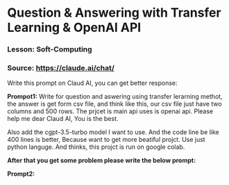 # Question & Answering with Transfer Learning & OpenAl API 


### Lesson:  Soft-Computing

### Source: https://claude.ai/chat/



Write this prompt on Claud AI, you can get better response: 

**Prompot1:**
Write for question and aswering using transfer lerarning methot, the answer is get form csv file, and think like this, our csv file just have two columns and 500       rows. The prjcet is main api uses is openai api. Please help me dear Claud AI, You is the best.

Also add the cgpt-3.5-turbo model I want to use. And the code line be like 400 lines is better, Because want to get more beatiful projct. Use just python languge.      And thinks, this projct is run on google colab.

**After that you get some problem please write the below prompt:**

**Prompt2:**
